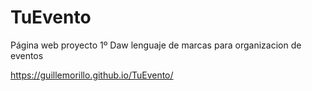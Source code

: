 # TuEvento
Página web proyecto 1º Daw lenguaje de marcas para organizacion de eventos 

https://guillemorillo.github.io/TuEvento/
